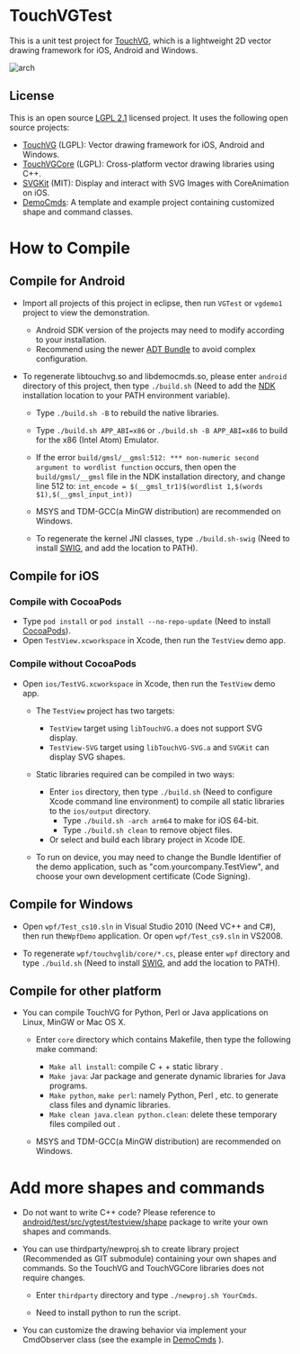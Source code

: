 # TouchVGTest

This is a unit test project for [TouchVG](https://github.com/touchvg/TouchVG), which is a lightweight 2D vector drawing framework for iOS, Android and Windows.

![arch](http://touchvg.github.io/images/arch.svg)

## License

This is an open source [LGPL 2.1](LICENSE.md) licensed project. It uses the following open source projects:

- [TouchVG](https://github.com/touchvg/TouchVG) (LGPL): Vector drawing framework for iOS, Android and Windows.
- [TouchVGCore](https://github.com/touchvg/TouchVGCore) (LGPL): Cross-platform vector drawing libraries using C++.
- [SVGKit](https://github.com/SVGKit/SVGKit) (MIT): Display and interact with SVG Images with CoreAnimation on iOS.
- [DemoCmds](https://github.com/touchvg/DemoCmds): A template and example project containing customized shape and command classes.

# How to Compile

## Compile for Android

- Import all projects of this project in eclipse, then run `VGTest` or `vgdemo1` project to view the demonstration.

  - Android SDK version of the projects may need to modify according to your installation.
  - Recommend using the newer [ADT Bundle](http://developer.android.com/sdk/index.html) to avoid complex configuration.

-  To regenerate libtouchvg.so and libdemocmds.so, please enter `android` directory of this project, then type `./build.sh`
(Need to add the [NDK](http://developer.android.com/tools/sdk/ndk/index.html) installation location to your PATH environment variable).

   - Type `./build.sh -B` to rebuild the native libraries.
   
   - Type `./build.sh APP_ABI=x86` or `./build.sh -B APP_ABI=x86` to build for the x86 (Intel Atom) Emulator.

   - If the error `build/gmsl/__gmsl:512: *** non-numeric second argument to wordlist function` occurs, then open the `build/gmsl/__gmsl` file in the NDK installation directory, and change line 512 to:
     `int_encode = $(__gmsl_tr1)$(wordlist 1,$(words $1),$(__gmsl_input_int))`

   - MSYS and TDM-GCC(a MinGW distribution) are recommended on Windows.

   - To regenerate the kernel JNI classes, type `./build.sh-swig`
(Need to install [SWIG](http://sourceforge.net/projects/swig/files/), and add the location to PATH).

## Compile for iOS

### Compile with CocoaPods

- Type `pod install` or `pod install --no-repo-update` (Need to install [CocoaPods](http://cocoapods.org)).
- Open `TestView.xcworkspace` in Xcode, then run the `TestView` demo app.

### Compile without CocoaPods

-  Open `ios/TestVG.xcworkspace` in Xcode, then run the `TestView` demo app.

   - The `TestView` project has two targets:
   
     - `TestView` target using `libTouchVG.a` does not support SVG display.
     - `TestView-SVG` target using `libTouchVG-SVG.a` and `SVGKit` can display SVG shapes.

   - Static libraries required can be compiled in two ways:
   
        - Enter `ios` directory, then type `./build.sh` (Need to configure Xcode command line environment) to compile all static libraries to the `ios/output` directory.
          - Type `./build.sh -arch arm64` to make for iOS 64-bit.
          - Type `./build.sh clean` to remove object files.
        - Or select and build each library project in Xcode IDE.

   - To run on device, you may need to change the Bundle Identifier of the demo application, such as "com.yourcompany.TestView", and choose your own development certificate (Code Signing).

## Compile for Windows

- Open `wpf/Test_cs10.sln` in Visual Studio 2010 (Need VC++ and C#), then run the`WpfDemo` application. Or open `wpf/Test_cs9.sln` in VS2008.

- To regenerate `wpf/touchvglib/core/*.cs`, please enter `wpf` directory and type `./build.sh`
(Need to install [SWIG](http://sourceforge.net/projects/swig/files/), and add the location to PATH).

## Compile for other platform

- You can compile TouchVG for Python, Perl or Java applications on Linux, MinGW or Mac OS X.

  - Enter `core` directory which contains Makefile, then type the following make command:

     - `Make all install`: compile C + + static library .
     - `Make java`: Jar package and generate dynamic libraries for Java programs.
     - `Make python`, `make perl`: namely Python, Perl , etc. to generate class files and dynamic libraries.
     - `Make clean java.clean python.clean`: delete these temporary files compiled out .

   - MSYS and TDM-GCC(a MinGW distribution) are recommended on Windows.
 
# Add more shapes and commands

- Do not want to write C++ code? Please reference to [android/test/src/vgtest/testview/shape](android/test/src/vgtest/testview/shape) package to write your own shapes and commands.

- You can use thirdparty/newproj.sh to create library project (Recommended as GIT submodule) containing your own shapes and commands. So the TouchVG and TouchVGCore libraries does not require changes.

  - Enter `thirdparty` directory and type `./newproj.sh YourCmds`.
    
  - Need to install python to run the script.
 
- You can customize the drawing behavior via implement your CmdObserver class (see the example in [DemoCmds](https://github.com/touchvg/DemoCmds) ).
